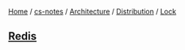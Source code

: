 [Home](https://mengxianbin.github.io) /
[cs-notes](https://mengxianbin.github.io/cs-notes/site) /
[Architecture](https://mengxianbin.github.io/cs-notes/site/Architecture) /
[Distribution](https://mengxianbin.github.io/cs-notes/site/Architecture/Distribution) /
[Lock](https://mengxianbin.github.io/cs-notes/site/Architecture/Distribution/Lock)

## [Redis](https://mengxianbin.github.io/cs-notes/site/Architecture/Distribution/Lock/Redis)
